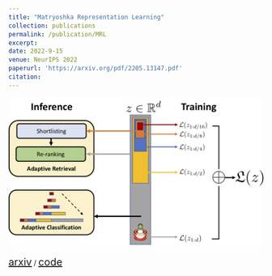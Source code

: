 ```yaml
---
title: "Matryoshka Representation Learning"
collection: publications
permalink: /publication/MRL
excerpt: 
date: 2022-9-15
venue: NeurIPS 2022
paperurl: 'https://arxiv.org/pdf/2205.13147.pdf'
citation: 
---
```

<p float="left">
<img src="/images/teaser_nested.png" width = "700"/>
</p>
<a style="font-size:20px" href="https://arxiv.org/abs/2205.13147">arxiv</a> / <a style="font-size:20px" href="https://github.com/RAIVNLab/MRL">code</a>